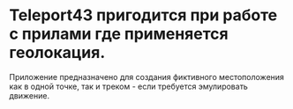 # Teleport43 пригодится при работе с прилами где применяется геолокация.
Приложение предназначено для создания фиктивного местоположения как в одной точке, так и треком - если требуется эмулировать движение.
